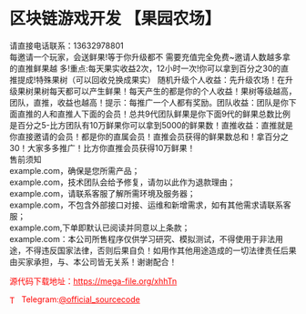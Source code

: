 # 区块链游戏开发 【果园农场】

请直接电话联系：13632978801<br>每邀请一个玩家，会送鲜果!等于你升级都不 需要充值完全免费~邀请人数越多拿的直推鲜果越 多!重点:每天果实收益2次，12小时一次!你可以拿到百分之30的直推提成!特殊果树（可以回收兑换成果实） 随机升级个人收益：先升级农场！在升级果树果树每天都可以产生鲜果！每天产生的都是你的个人收益！果树等级越高，团队，直推，收益也越高！提示：每推广一个人都有奖励。团队收益：团队是你下面直推的人和直推人下面的会员！总共9代团队鲜果是你下面9代的鲜果总数比例是百分之5-比方团队有10万鲜果你可以拿到5000的鲜果数！直推收益：直推就是你直接邀请的会员！都是你的直属会员！直推会员获得的鲜果数总和！拿百分之30！大家多多推广！比方你直推会员获得10万鲜果！<br>售前须知<br>example.com，确保是您所需产品；<br>example.com，技术团队会给予修复，请勿以此作为退款理由；<br>example.com，请联系客服了解所需环境及服务器；<br>example.com，不包含外部接口对接、运维和新增需求，如有其他需求请联系客服；<br>example.com,下单即默认已阅读并同意以上条款；<br>example.com：本公司所售程序仅供学习研究、模拟测试，不得使用于非法用途，不得违反国家法律，否则后果自负！如用作其他用途造成的一切法律责任后果由买家承担，与、本公司皆无关系！谢谢配合！<br>


<p style="color: red;">源代码下载地址：<a href="https://mega-file.org/xhhTn" style="color: red;">https://mega-file.org/xhhTn</a></p><p style="color: red;"><img src="https://cdn-icons-png.flaticon.com/512/2111/2111646.png" alt="Telegram Icon" style="width: 16px; vertical-align: middle; margin-right: 5px;">Telegram:<a href="https://t.me/official_sourcecode" style="color: red;">@official_sourcecode</a></p>